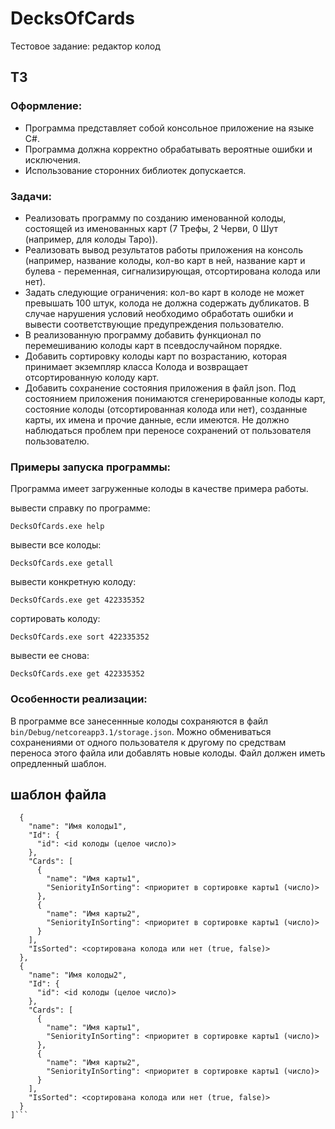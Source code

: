 # DecksOfCards
Тестовое задание: редактор колод
## ТЗ
### Оформление:
-	Программа представляет собой консольное приложение на языке C#.
-	Программа должна корректно обрабатывать вероятные ошибки и исключения.
-	Использование сторонних библиотек допускается.
### Задачи:
- Реализовать программу по созданию именованной колоды, состоящей из именованных карт (7 Трефы, 2 Черви, 0 Шут (например, для колоды Таро)).
- Реализовать вывод результатов работы приложения на консоль (например, название колоды, кол-во карт в ней, название карт и булева - переменная, сигнализирующая, отсортирована колода или нет).
- Задать следующие ограничения: кол-во карт в колоде не может превышать 100 штук, колода не должна содержать дубликатов. В случае нарушения условий необходимо обработать ошибки и вывести соответствующие предупреждения пользователю.
- В реализованную программу добавить функционал по перемешиванию колоды карт в псевдослучайном порядке.
- Добавить сортировку колоды карт по возрастанию, которая принимает экземпляр класса Колода и возвращает отсортированную колоду карт.
- Добавить сохранение состояния приложения в файл json. Под состоянием приложения понимаются сгенерированные колоды карт, состояние колоды (отсортированная колода или нет), созданные карты, их имена и прочие данные, если имеются. Не должно наблюдаться проблем при переносе сохранений от пользователя пользователю.


### Примеры запуска программы:
Программа имеет загруженные колоды в качестве примера работы.


вывести справку по программе:

`DecksOfCards.exe help`

вывести все колоды:

`DecksOfCards.exe getall`

вывести конкретную колоду:


`DecksOfCards.exe get 422335352`


сортировать колоду:


`DecksOfCards.exe sort 422335352`


вывести ее снова:


`DecksOfCards.exe get 422335352`

### Особенности реализации:
В программе все занесеннные колоды сохраняются в файл `bin/Debug/netcoreapp3.1/storage.json`.
Можно обмениваться сохранениями от одного пользователя к другому по средствам переноса этого файла или добавлять новые колоды.
Файл должен иметь опредленный шаблон.

## шаблон файла

```[
  {
    "name": "Имя колоды1",
    "Id": {
      "id": <id колоды (целое число)>
    },
    "Cards": [
      {
        "name": "Имя карты1",
        "SeniorityInSorting": <приоритет в сортировке карты1 (число)>
      },
      {
        "name": "Имя карты2",
        "SeniorityInSorting": <приоритет в сортировке карты1 (число)>
      }
    ],
    "IsSorted": <сортирована колода или нет (true, false)>
  },
  {
    "name": "Имя колоды2",
    "Id": {
      "id": <id колоды (целое число)>
    },
    "Cards": [
      {
        "name": "Имя карты1",
        "SeniorityInSorting": <приоритет в сортировке карты1 (число)>
      },
      {
        "name": "Имя карты2",
        "SeniorityInSorting": <приоритет в сортировке карты1 (число)>
      }
    ],
    "IsSorted": <сортирована колода или нет (true, false)>
  }
]```
